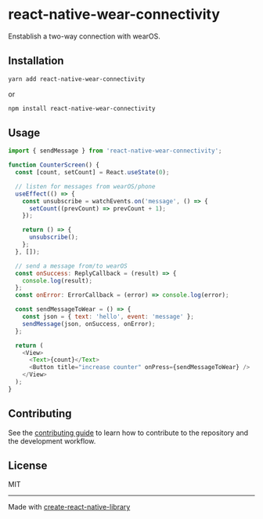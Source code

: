 # react-native-wear-connectivity

Enstablish a two-way connection with wearOS.

## Installation

```sh
yarn add react-native-wear-connectivity
```

or

```sh
npm install react-native-wear-connectivity
```

## Usage

```js
import { sendMessage } from 'react-native-wear-connectivity';

function CounterScreen() {
  const [count, setCount] = React.useState(0);

  // listen for messages from wearOS/phone
  useEffect(() => {
    const unsubscribe = watchEvents.on('message', () => {
      setCount((prevCount) => prevCount + 1);
    });

    return () => {
      unsubscribe();
    };
  }, []);

  // send a message from/to wearOS
  const onSuccess: ReplyCallback = (result) => {
    console.log(result);
  };
  const onError: ErrorCallback = (error) => console.log(error);

  const sendMessageToWear = () => {
    const json = { text: 'hello', event: 'message' };
    sendMessage(json, onSuccess, onError);
  };

  return (
    <View>
      <Text>{count}</Text>
      <Button title="increase counter" onPress={sendMessageToWear} />
    </View>
  );
}
```

## Contributing

See the [contributing guide](CONTRIBUTING.md) to learn how to contribute to the repository and the development workflow.

## License

MIT

---

Made with [create-react-native-library](https://github.com/callstack/react-native-builder-bob)
